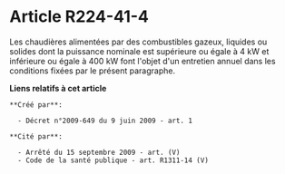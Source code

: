 # Article R224-41-4

Les chaudières alimentées par des combustibles gazeux, liquides ou solides dont  la puissance nominale est supérieure ou
égale à 4 kW et inférieure ou égale à  400 kW font l'objet d'un entretien annuel dans les conditions fixées par le  présent
paragraphe.

**Liens relatifs à cet article**

	**Créé par**:

	  - Décret n°2009-649 du 9 juin 2009 - art. 1

	**Cité par**:

	  - Arrêté du 15 septembre 2009 - art. (V)
	  - Code de la santé publique - art. R1311-14 (V)
